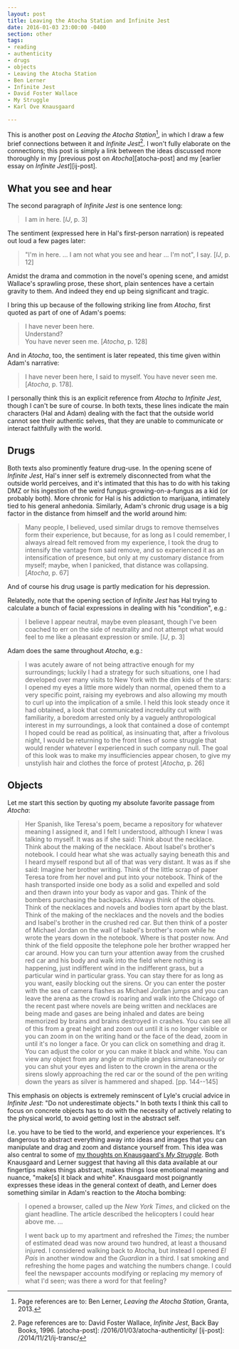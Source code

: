 ```yaml
---
layout: post
title: Leaving the Atocha Station and Infinite Jest
date: 2016-01-03 23:00:00 -0400
section: other
tags:
- reading
- authenticity
- drugs
- objects
- Leaving the Atocha Station
- Ben Lerner
- Infinite Jest
- David Foster Wallace
- My Struggle
- Karl Ove Knausgaard

---
```


This is another post on *Leaving the Atocha Station*[^atocha-cite], in which I draw a few brief connections between it and *Infinite Jest*[^ij-cite]. I won't fully elaborate on the connections; this post is simply a link between the ideas discussed more thoroughly in my [previous post on *Atocha*][atocha-post] and my [earlier essay on *Infinite Jest*][ij-post].

[^atocha-cite]: Page references are to: Ben Lerner, *Leaving the Atocha Station*, Granta, 2013.
[^ij-cite]: Page references are to: David Foster Wallace, *Infinite Jest*, Back Bay Books, 1996.
[atocha-post]: /2016/01/03/atocha-authenticity/
[ij-post]: /2014/11/21/ij-transc/


## What you see and hear

The second paragraph of *Infinite Jest* is one sentence long:

> I am in here. [*IJ*, p. 3]

The sentiment (expressed here in Hal's first-person narration) is repeated out loud a few pages later:

> "I'm in here. ... I am not what you see and hear ... I'm not", I say. [*IJ*, p. 12]

Amidst the drama and commotion in the novel's opening scene, and amidst Wallace's sprawling prose, these short, plain sentences have a certain gravity to them. And indeed they end up being significant and tragic.

I bring this up because of the following striking line from *Atocha*, first quoted as part of one of Adam's poems:

> I have never been here.  
> Understand?  
> You have never seen me. [*Atocha*, p. 128]

And in *Atocha*, too, the sentiment is later repeated, this time given within Adam's narrative:

> I have never been here, I said to myself. You have never seen me. [*Atocha*, p. 178].

I personally think this is an explicit reference from *Atocha* to *Infinite Jest*, though I can't be sure of course. In both texts, these lines indicate the main characters (Hal and Adam) dealing with the fact that the outside world cannot see their authentic selves, that they are unable to communicate or interact faithfully with the world.


## Drugs 

Both texts also prominently feature drug-use. In the opening scene of *Infinite Jest*, Hal's inner self is extremely disconnected from what the outside world perceives, and it's intimated that this has to do with his taking DMZ or his ingestion of the weird fungus-growing-on-a-fungus as a kid (or probably both). More chronic for Hal is his addiction to marijuana, intimately tied to his general anhedonia. Similarly, Adam's chronic drug usage is a big factor in the distance from himself and the world around him:

> Many people, I believed, used similar drugs to remove themselves form their experience, but because, for as long as I could remember, I always alread felt removed from my experience, I took the drug to intensify the vantage from said remove, and so experienced it as an intensification of presence, but only at my customary distance from myself; maybe, when I panicked, that distance was collapsing. [*Atocha*, p. 67]

And of course his drug usage is partly medication for his depression.

Relatedly, note that the opening section of *Infinite Jest* has Hal trying to calculate a bunch of facial expressions in dealing with his "condition", e.g.:

> I believe I appear neutral, maybe even pleasant, though I've been coached to err on the side of neutrality and not attempt what would feel to me like a pleasant expression or smile. [*IJ*, p. 3]

Adam does the same throughout *Atocha*, e.g.:

> I was acutely aware of not being attractive enough for my surroundings; luckily I had a strategy for such situations, one I had developed over many visits to New York with the dim kids of the stars: I opened my eyes a little more widely than normal, opened them to a very specific point, raising my eyebrows and also allowing my mouth to curl up into the implication of a smile. I held this look steady once it had obtained, a look that communicated incredulity cut with familiarity, a boredom arrested only by a vaguely anthropological interest in my surroundings, a look that contained a dose of contempt I hoped could be read as political, as insinuating that, after a frivolous night, I would be returning to the front lines of some struggle that would render whatever I experienced in such company null. The goal of this look was to make my insufficiencies appear chosen, to give my unstylish hair and clothes the force of protest [*Atocha*, p. 26]


## Objects

Let me start this section by quoting my absolute favorite passage from *Atocha*:

> Her Spanish, like Teresa's poem, became a repository for whatever meaning I assigned it, and I felt I understood, although I knew I was talking to myself. It was as if she said: Think about the necklace. Think about the making of the necklace. About Isabel's brother's notebook. I could hear what she was actually saying beneath this and I heard myself respond but all of that was very distant. It was as if she said: Imagine her brother writing. Think of the little scrap of paper Teresa tore from her novel and put into your notebook. Think of the hash transported inside one body as a solid and expelled and sold and then drawn into your body as vapor and gas. Think of the bombers purchasing the backpacks. Always think of the objects. Think of the necklaces and novels and bodies torn apart by the blast. Think of the making of the necklaces and the novels and the bodies and Isabel's brother in the crushed red car. But then think of a poster of Michael Jordan on the wall of Isabel's brother's room while he wrote the years down in the notebook. Where is that poster now. And think of the field opposite the telephone pole her brother wrapped her car around. How you can turn your attention away from the crushed red car and his body and walk into the field where nothing is happening, just indifferent wind in the indifferent grass, but a particular wind in particular grass. You can stay there for as long as you want, easily blocking out the sirens. Or you can enter the poster with the sea of camera flashes as Michael Jordan jumps and you can leave the arena as the crowd is roaring and walk into the Chicago of the recent past where novels are being written and necklaces are being made and gases are being inhaled and dates are being memorized by brains and brains destroyed in crashes. You can see all of this from a great height and zoom out until it is no longer visible or you can zoom in on the writing hand or the face of the dead, zoom in until it's no longer a face. Or you can click on something and drag it. You can adjust the color or you can make it black and white. You can view any object from any angle or multiple angles simultaneously or you can shut your eyes and listen to the crown in the arena or the sirens slowly approaching the red car or the sound of the pen writing down the years as silver is hammered and shaped. [pp. 144--145]

This emphasis on objects is extremely reminscent of Lyle's crucial advice in *Infinite Jest*: "Do not underestimate objects." In both texts I think this call to focus on concrete objects has to do with the necessity of actively relating to the physical world, to avoid getting lost in the abstract self.

I.e. you have to be tied to the world, and experience your experiences. It's dangerous to abstract everything away into ideas and images that you can manipulate and drag and zoom and distance yourself from. This idea was also central to some of [my thoughts on Knausgaard's *My Struggle*][my-struggle-post]. Both Knausgaard and Lerner suggest that having all this data available at our fingertips makes things abstract, makes things lose emotional meaning and nuance, "make[s] it black and white". Knausgaard most poignantly expresses these ideas in the general context of death, and Lerner does something similar in Adam's reaction to the Atocha bombing:

> I opened a browser, called up the *New York Times*, and clicked on the giant headline. The article described the helicopters I could hear above me. ...
>
> I went back up to my apartment and refreshed the *Times*; the number of estimated dead was now around two hundred, at least a thousand injured. I considered walking back to Atocha, but instead I opened *El País* in another window and the *Guardian* in a third. I sat smoking and refreshing the home pages and watching the numbers change. I could feel the newspaper accounts modifying or replacing my memory of what I'd seen; was there a word for that feeling?

[my-struggle-post]: /2015/12/24/my-struggle-book-1/
